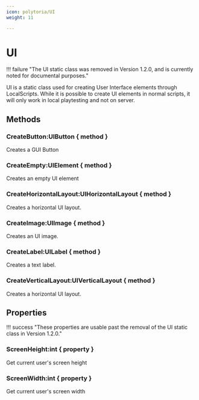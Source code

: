 ```yaml
---
icon: polytoria/UI
weight: 11

---
```


# UI

<div data-search-exclude markdown>
!!! failure "The UI static class was removed in Version 1.2.0, and is currently noted for documental purposes."
</div>

UI is a static class used for creating User Interface elements through LocalScripts. While it is possible to create UI elements in normal scripts, it will only work in local playtesting and not on server.

## Methods

### CreateButton:UIButton { method }
Creates a GUI Button

### CreateEmpty:UIElement { method }
Creates an empty UI element

### CreateHorizontalLayout:UIHorizontalLayout { method }
Creates a horizontal UI layout.

### CreateImage:UIImage { method }
Creates an UI image.

### CreateLabel:UILabel { method }
Creates a text label.

### CreateVerticalLayout:UIVerticalLayout { method }
Creates a horizontal UI layout.

## Properties

<div data-search-exclude markdown>
!!! success "These properties are usable past the removal of the UI static class in Version 1.2.0."
</div>

### ScreenHeight:int { property }
Get current user's screen height

### ScreenWidth:int { property }
Get current user's screen width
